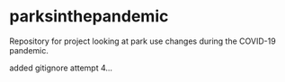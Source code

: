 # parksinthepandemic

Repository for project looking at park use changes during the COVID-19 pandemic.

added gitignore attempt 4...